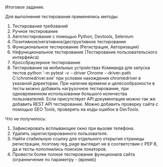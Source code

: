 Итоговое задание.

Для выполнения тестирования применялись методы:

1. Тестирование требований
2. Ручное тестирование
3. Автотестирование с помощью Python, Devtools, Selenium
4. Позитивное/негативное/деструктивное тестирование
5. Функциональное тестирование (Регистрация, Авторизация)
6. Нефункциональное тестирование (Тестирование пользовательского интерфейса)
7. Кроссбраузерное тестирование
8. Тестирование на мобильных устройствах Комманда для запуска тестов python '-m pytest -v --driver Chrome --driver-path C:\chromedriver.exe' при условии нахождения
   chromedriver в указаной директории. При наличии времени и целесообразности в тесты можно добавить нагрузочное тестирование, при одновременном использовании 
   большого количества пользователей. Если присутствует API документация можно так же добавить REST API тестирование. Можно добавить проверку сайта с помощью 
   SEO Tools, проверить на коды ошибок в DevTools. 

Что не получилось:

1. Зафиксировать всплывающее окно при вызове телефона.
2. Удалить зарегистрированного пользователя.
3. Найти стабильную ссылку для отдельного открытия страницы регистрации, поэтому reg_page выглядит не в соответствии
   с PEP 8, да и тесты пополнились поиском локаторов.
4. Провести более полное тестирование функционала сайта (огранничение по параметру - (время))